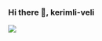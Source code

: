 ### Hi there 👋, kerimli-veli





![](https://komarev.com/ghpvc/?username=kerimli-veli-github-username&base=650)
